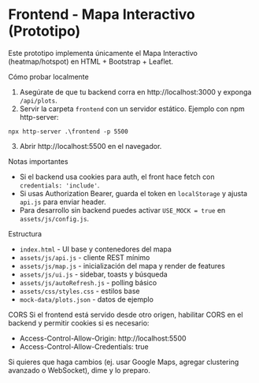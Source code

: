 # Frontend - Mapa Interactivo (Prototipo)

Este prototipo implementa únicamente el Mapa Interactivo (heatmap/hotspot) en HTML + Bootstrap + Leaflet.

Cómo probar localmente

1. Asegúrate de que tu backend corra en http://localhost:3000 y exponga `/api/plots`.
2. Servir la carpeta `frontend` con un servidor estático. Ejemplo con npm http-server:

```pwsh
npx http-server .\frontend -p 5500
```

3. Abrir http://localhost:5500 en el navegador.

Notas importantes
- Si el backend usa cookies para auth, el front hace fetch con `credentials: 'include'`.
- Si usas Authorization Bearer, guarda el token en `localStorage` y ajusta `api.js` para enviar header.
- Para desarrollo sin backend puedes activar `USE_MOCK = true` en `assets/js/config.js`.

Estructura
- `index.html` - UI base y contenedores del mapa
- `assets/js/api.js` - cliente REST mínimo
- `assets/js/map.js` - inicialización del mapa y render de features
- `assets/js/ui.js` - sidebar, toasts y búsqueda
- `assets/js/autoRefresh.js` - polling básico
- `assets/css/styles.css` - estilos base
- `mock-data/plots.json` - datos de ejemplo

CORS
Si el frontend está servido desde otro origen, habilitar CORS en el backend y permitir cookies si es necesario:
- Access-Control-Allow-Origin: http://localhost:5500
- Access-Control-Allow-Credentials: true

Si quieres que haga cambios (ej. usar Google Maps, agregar clustering avanzado o WebSocket), dime y lo preparo.